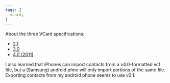 ```yaml
---
tags: [
  vcard,
]
---
```


About the three VCard specifications:
- [2.1 ][archive]
- [3.0][archive]
- [4.0 (2011)](https://www.rfc-editor.org/rfc/rfc6350)

[archive]: https://web.archive.org/web/20150906130553/http://www.imc.org/pdi/

I also learned that iPhones can import contacts from a v4.0-formatted vcf file, but a (Samsung) android phne will only import portions of the same file.
Exporting contacts from my android phone seems to use v2.1.
